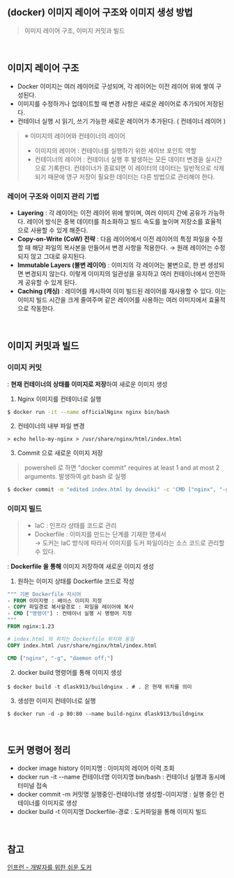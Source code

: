## (docker) 이미지 레이어 구조와 이미지 생성 방법
> 이미지 레이어 구조, 이미지 커밋과 빌드

<br>

## 이미지 레이어 구조
- Docker 이미지는 여러 레이어로 구성되며, 각 레이어는 이전 레이어 위에 쌓여 구성된다.
- 이미지를 수정하거나 업데이트할 때 변경 사항은 새로운 레이어로 추가되어 저장된다.
- 컨테이너 실행 시 읽기, 쓰기 가능한 새로운 레이어가 추가된다. ( 컨테이너 레이어 )
> ※ 이미지의 레이어와 컨테이너의 레이어
 > - 이미지의 레이어 : 컨테이너를 실행하기 위한 세이브 포인트 역할
 > - 컨테이너의 레이어 : 컨테이너 실행 후 발생하는 모든 데이터 변경을 실시간으로 기록한다. 컨테이너가 종료되면 이 레이터의 데이터는 일반적으로 삭제되기 때문에 영구 저장이 필요한 데이터는 다른 방법으로 관리해야 한다.

### 레이어 구조와 이미지 관리 기법
- **Layering** : 각 레이어는 이전 레이어 위에 쌓이며, 여러 이미지 간에 공유가 가능하다. 레이어 방식은 중복 데이터를 최소화하고 빌드 속도를 높이며 저장소를 효율적으로 사용할 수 있게 해준다. 
- **Copy-on-Write (CoW) 전략** : 다음 레이어에서 이전 레이어의 특정 파일을 수정 할 때 해당 파일의 복사본을 만들어서 변경 사항을 적용한다. → 원래 레이어는 수정되지 않고 그대로 유지된다.
- **Immutable Layers (불변 레이어)** : 이미지의 각 레이어는 불변으로, 한 번 생성되면 변경되지 않는다. 이렇게 이미지의 일관성을 유지하고 여러 컨테이너에서 안전하게 공유할 수 있게 된다.
- **Caching (캐싱)** : 레이어를 캐시하여 이미 빌드된 레이어를 재사용할 수 있다. 이는 이미지 빌드 시간을 크게 줄여주며 같은 레이어를 사용하는 여러 이미지에서 효율적으로 작동한다.

<br>

## 이미지 커밋과 빌드
###  이미지 커밋 
: **현재 컨테이너의 상태를 이미지로 저장**하여 새로운 이미지 생성
1. Nginx 이미지를 컨테이너로 실행
```bash
$ docker run -it --name officialNginx nginx bin/bash
```
2. 컨테이너의 내부 파일 변경
```shell
> echo hello-my-nginx > /usr/share/nginx/html/index.html
```
3. Commit 으로 새로운 이미지 저장
> powershell 로 하면 "docker commit" requires at least 1 and at most 2 arguments. 발생하여 git bash 로 실행
```bash
$ docker commit -m "edited index.html by devwiki" -c 'CMD ["nginx", "-g", "daemon off;"]' officialNginx dlask913/commitnginx
```

### 이미지 빌드
> - IaC : 인프라 상태를 코드로 관리
> - Dockerfile : 이미지를 만드는 단계를 기재한 명세서 <br>
> → 도커는 IaC 방식에 따라서 이미지를 도커 파일이라는 소스 코드로 관리할 수 있다. <br>

: **Dockerfile 을 통해** 이미지 저장하여 새로운 이미지 생성
1. 원하는 이미지 상태를 Dockerfile 코드로 작성
```Dockerfile
""" 기본 Dockerfile 지시어
- FROM 이미지명 : 베이스 이미지 지정
- COPY 파일경로 복사할경로 : 파일을 레이어에 복사
- CMD ["명령어"] : 컨테이너 실행 시 명령어 지정
"""
FROM nginx:1.23

# index.html 의 위치는 Dockerfile 위치와 동일
COPY index.html /usr/share/nginx/html/index.html

CMD ["nginx", "-g", "daemon off;"]
```
2. docker build 명령어를 통해 이미지 생성
```shell
$ docker build -t dlask913/buildnginx . # . 은 현재 위치를 의미
```
3. 생성한 이미지 컨테이너로 실행
```shell
$ docker run -d -p 80:80 --name build-nginx dlask913/buildnginx
```
<br>

## 도커 명령어 정리
- docker image history 이미지명 : 이미지의 레이어 이력 조회
- docker run -it --name 컨테이너명 이미지명 bin/bash : 컨테이너 실행과 동시에 터미널 접속
- docker commit -m 커밋명 실행중인-컨테이너명 생성할-이미지명 : 실행 중인 컨테이너를 이미지로 생성
- docker build -t 이미지명 Dockerfile-경로 : 도커파일을 통해 이미지 빌드

<br>

## 참고
[인프런 - 개발자를 위한 쉬운 도커](https://inf.run/wHHR8) 